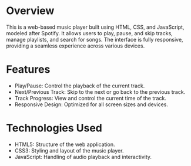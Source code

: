 # Overview
This is a web-based music player built using HTML, CSS, and JavaScript, modeled after Spotify. It allows users to play, pause, and skip tracks, manage playlists, and search for songs. The interface is fully responsive, providing a seamless experience across various devices.

# Features
- Play/Pause: Control the playback of the current track.
- Next/Previous Track: Skip to the next or go back to the previous track.
- Track Progress: View and control the current time of the track.
- Responsive Design: Optimized for all screen sizes and devices.

# Technologies Used
- HTML5: Structure of the web application.
- CSS3: Styling and layout of the music player.
- JavaScript: Handling of audio playback and interactivity.
